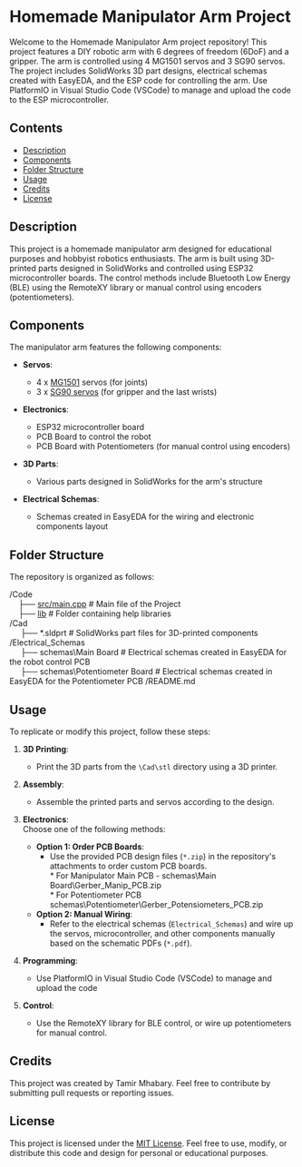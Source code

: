 # Homemade Manipulator Arm Project

Welcome to the Homemade Manipulator Arm project repository! This project features a DIY robotic arm with 6 degrees of freedom (6DoF) and a gripper. The arm is controlled using 4 MG1501 servos and 3 SG90 servos. The project includes SolidWorks 3D part designs, electrical schemas created with EasyEDA, and the ESP code for controlling the arm.
Use PlatformIO in Visual Studio Code (VSCode) to manage and upload the code to the ESP microcontroller.

## Contents

- [Description](#description)
- [Components](#components)
- [Folder Structure](#folder-structure)
- [Usage](#usage)
- [Credits](#credits)
- [License](#license)

## Description

This project is a homemade manipulator arm designed for educational purposes and hobbyist robotics enthusiasts. The arm is built using 3D-printed parts designed in SolidWorks and controlled using ESP32 microcontroller boards. The control methods include Bluetooth Low Energy (BLE) using the RemoteXY library or manual control using encoders (potentiometers).

## Components

The manipulator arm features the following components:

- **Servos**:
  - 4 x [MG1501](https://www.pololu.com/file/0J729/HD-1501MG.pdf) servos (for joints)
  - 3 x [SG90 servos](http://www.ee.ic.ac.uk/pcheung/teaching/DE1_EE/stores/sg90_datasheet.pdf) (for gripper and the last wrists)
  
- **Electronics**:
  - ESP32 microcontroller board
  - PCB Board to control the robot
  - PCB Board with Potentiometers (for manual control using encoders)
  
- **3D Parts**:
  - Various parts designed in SolidWorks for the arm's structure
  
- **Electrical Schemas**:
  - Schemas created in EasyEDA for the wiring and electronic components layout
  
## Folder Structure

The repository is organized as follows:

/Code
<br>&nbsp;&nbsp;&nbsp;&nbsp;├── [src/main.cpp](Code/src/main.cpp)  # Main file of the Project
<br>&nbsp;&nbsp;&nbsp;&nbsp;├── [lib](Code/lib)                    # Folder containing help libraries
<br>/Cad
<br>&nbsp;&nbsp;&nbsp;&nbsp;   ├── *.sldprt                            # SolidWorks part files for 3D-printed components
<br>/Electrical_Schemas
<br>&nbsp;&nbsp;&nbsp;&nbsp;    ├── schemas\Main Board     # Electrical schemas created in EasyEDA for the robot control PCB
<br>&nbsp;&nbsp;&nbsp;&nbsp;    ├── schemas\Potentiometer Board   # Electrical schemas created in EasyEDA for the Potentiometer PCB
/README.md                             
## Usage

To replicate or modify this project, follow these steps:

1. **3D Printing**:
   - Print the 3D parts from the `\Cad\stl` directory using a 3D printer.

2. **Assembly**:
   - Assemble the printed parts and servos according to the design.

3. **Electronics**:
    <BR>Choose one of the following methods:
     - **Option 1: Order PCB Boards**:
       - Use the provided PCB design files (`*.zip`) in the repository's attachments to order custom PCB boards.
       <br>* For Manipulator Main PCB - schemas\Main Board\Gerber_Manip_PCB.zip
       <br>* For Potentiometer PCB schemas\Potentiometer\Gerber_Potensiometers_PCB.zip
     - **Option 2: Manual Wiring**:
       - Refer to the electrical schemas (`Electrical_Schemas`) and wire up the servos, microcontroller, and other components manually based on the schematic PDFs (`*.pdf`).

4. **Programming**:
   - Use PlatformIO in Visual Studio Code (VSCode) to manage and upload the code

5. **Control**:
   - Use the RemoteXY library for BLE control, or wire up potentiometers for manual control.

## Credits

This project was created by Tamir Mhabary. Feel free to contribute by submitting pull requests or reporting issues.

## License

This project is licensed under the [MIT License](LICENSE). Feel free to use, modify, or distribute this code and design for personal or educational purposes.
